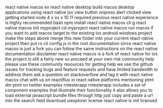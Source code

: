 react native macos ex react native desktop build macos desktop applications using react native jsx view button onpress alert clicked view getting started node 4 x os x 10 11 required previous react native experience is highly recommended bash npm install react native macos cli g react native macos init myproject cd myproject react native macos run macos if you want to add macos target to the existing ios android windows project make the steps above merge this new folder into your current react native project then put rn cli config js in the root documentation since react native macos is just a fork you can follow the same instructions on the react native documentation disclaimer react native macos is a fork of react native for ios the project is still a fairly new so proceed at your own risk community help please use these community resources for getting help we use the github issues for tracking bugs and feature requests and have limited bandwidth to address them ask a question on stackoverflow and tag it with react native macos chat with us on reactiflux in react native platforms mentioning ptmt dm ptmt on twitter examples rntesterapp rntesterapp includes a set of component examples that illustrate their functionality it also allows you to load external javascript bundle files through http just copy and paste a url into the search field download uiexplorer license react native is mit licensed